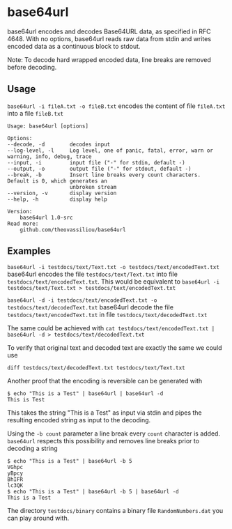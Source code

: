 # base64url

base64url encodes and decodes Base64URL data, as specified in RFC 4648.  With no options, base64url reads raw data from stdin and writes encoded data as a continuous block to stdout.

Note: To decode hard wrapped encoded data, line breaks are removed before decoding.

## Usage

`base64url -i fileA.txt -o fileB.txt` encodes the content of file `fileA.txt` into a file `fileB.txt`

    Usage: base64url [options]

    Options:
    --decode, -d        decodes input
    --log-level, -l     Log level, one of panic, fatal, error, warn or warning, info, debug, trace
    --input, -i         input file ("-" for stdin, default -)
    --output, -o        output file ("-" for stdout, default -)
    --break, -b         Insert line breaks every count characters.  Default is 0, which generates an
                        unbroken stream
    --version, -v       display version
    --help, -h          display help

    Version:
        base64url 1.0-src
    Read more:
        github.com/theovassiliou/base64url

## Examples

`base64url -i testdocs/text/Text.txt -o testdocs/text/encodedText.txt`
base64url encodes the file `testdocs/text/Text.txt` into file `testdocs/text/encodedText.txt`.
This would be equivalent to `base64url -i testdocs/text/Text.txt > testdocs/text/encodedText.txt`

`base64url -d -i testdocs/text/encodedText.txt -o testdocs/text/decodedText.txt`
base64url decode the file `testdocs/text/encodedText.txt` in file `testdocs/text/decodedText.txt`

The same could be achieved with
`cat testdocs/text/encodedText.txt | base64url -d > testdocs/text/decodedText.txt`

To verify that original text and decoded text are exactly the same we could use

`diff testdocs/text/decodedText.txt testdocs/text/Text.txt`

Another proof that the encoding is reversible can be generated with

    $ echo "This is a Test" | base64url | base64url -d
    This is Test

This takes the string "This is a Test" as input via stdin and pipes the resulting encoded string as input
to the decoding.

Using the `-b count` parameter a line break every `count` character is added. `base64url` respects this possibility
and removes line breaks prior to decoding a string

    $ echo "This is a Test" | base64url -b 5
    VGhpc
    yBpcy
    BhIFR
    lc3QK
    $ echo "This is a Test" | base64url -b 5 | base64url -d
    This is a Test

The directory `testdocs/binary` contains a binary file `RandomNumbers.dat` you can play around with.
